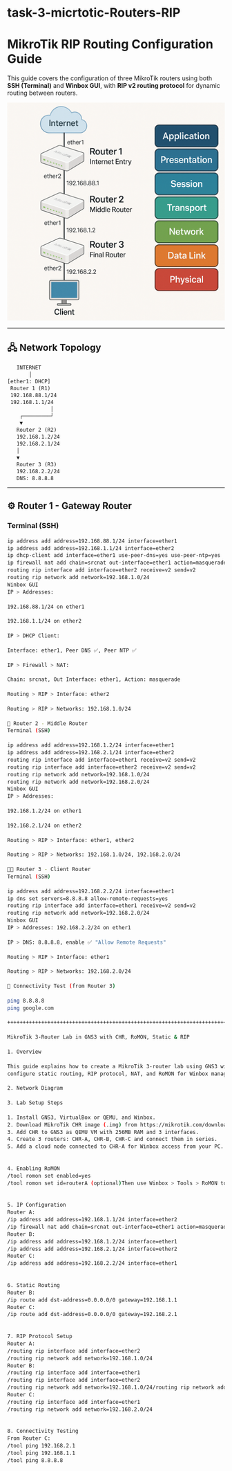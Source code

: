 # task-3-micrtotic-Routers-RIP


# MikroTik RIP Routing Configuration Guide

This guide covers the configuration of three MikroTik routers using both **SSH (Terminal)** and **Winbox GUI**, with **RIP v2 routing protocol** for dynamic routing between routers.


![1](./router_architecture.png)


---

## 🖧 Network Topology


       INTERNET
           │
    [ether1: DHCP]
     Router 1 (R1)
     192.168.88.1/24
     192.168.1.1/24
                  │
        ┌─────────┘
        ▼
       Router 2 (R2)
       192.168.1.2/24
       192.168.2.1/24
       │
       ▼
       Router 3 (R3)
       192.168.2.2/24
       DNS: 8.8.8.8


---

## ⚙️ Router 1 - Gateway Router

### Terminal (SSH)
```bash
ip address add address=192.168.88.1/24 interface=ether1
ip address add address=192.168.1.1/24 interface=ether2
ip dhcp-client add interface=ether1 use-peer-dns=yes use-peer-ntp=yes
ip firewall nat add chain=srcnat out-interface=ether1 action=masquerade
routing rip interface add interface=ether2 receive=v2 send=v2
routing rip network add network=192.168.1.0/24
Winbox GUI
IP > Addresses:

192.168.88.1/24 on ether1

192.168.1.1/24 on ether2

IP > DHCP Client:

Interface: ether1, Peer DNS ✅, Peer NTP ✅

IP > Firewall > NAT:

Chain: srcnat, Out Interface: ether1, Action: masquerade

Routing > RIP > Interface: ether2

Routing > RIP > Networks: 192.168.1.0/24

🔁 Router 2 - Middle Router
Terminal (SSH)

ip address add address=192.168.1.2/24 interface=ether1
ip address add address=192.168.2.1/24 interface=ether2
routing rip interface add interface=ether1 receive=v2 send=v2
routing rip interface add interface=ether2 receive=v2 send=v2
routing rip network add network=192.168.1.0/24
routing rip network add network=192.168.2.0/24
Winbox GUI
IP > Addresses:

192.168.1.2/24 on ether1

192.168.2.1/24 on ether2

Routing > RIP > Interface: ether1, ether2

Routing > RIP > Networks: 192.168.1.0/24, 192.168.2.0/24

🧑‍💻 Router 3 - Client Router
Terminal (SSH)

ip address add address=192.168.2.2/24 interface=ether1
ip dns set servers=8.8.8.8 allow-remote-requests=yes
routing rip interface add interface=ether1 receive=v2 send=v2
routing rip network add network=192.168.2.0/24
Winbox GUI
IP > Addresses: 192.168.2.2/24 on ether1

IP > DNS: 8.8.8.8, enable ✅ "Allow Remote Requests"

Routing > RIP > Interface: ether1

Routing > RIP > Networks: 192.168.2.0/24

🧪 Connectivity Test (from Router 3)

ping 8.8.8.8
ping google.com

+++++++++++++++++++++++++++++++++++++++++++++++++++++++++++++++++++++++++++++++++++++++++++++++++++++

MikroTik 3-Router Lab in GNS3 with CHR, RoMON, Static & RIP

1. Overview

This guide explains how to create a MikroTik 3-router lab using GNS3 with CHR images. You will
configure static routing, RIP protocol, NAT, and RoMON for Winbox management.

2. Network Diagram

3. Lab Setup Steps

1. Install GNS3, VirtualBox or QEMU, and Winbox.
2. Download MikroTik CHR image (.img) from https://mikrotik.com/download.
3. Add CHR to GNS3 as QEMU VM with 256MB RAM and 3 interfaces.
4. Create 3 routers: CHR-A, CHR-B, CHR-C and connect them in series.
5. Add a cloud node connected to CHR-A for Winbox access from your PC.


4. Enabling RoMON
/tool romon set enabled=yes
/tool romon set id=routerA (optional)Then use Winbox > Tools > RoMON to connect to other routers via CHR-A.


5. IP Configuration
Router A:
/ip address add address=192.168.1.1/24 interface=ether2
/ip firewall nat add chain=srcnat out-interface=ether1 action=masquerade
Router B:
/ip address add address=192.168.1.2/24 interface=ether1
/ip address add address=192.168.2.1/24 interface=ether2
Router C:
/ip address add address=192.168.2.2/24 interface=ether1


6. Static Routing
Router B:
/ip route add dst-address=0.0.0.0/0 gateway=192.168.1.1
Router C:
/ip route add dst-address=0.0.0.0/0 gateway=192.168.2.1


7. RIP Protocol Setup
Router A:
/routing rip interface add interface=ether2
/routing rip network add network=192.168.1.0/24
Router B:
/routing rip interface add interface=ether1
/routing rip interface add interface=ether2
/routing rip network add network=192.168.1.0/24/routing rip network add network=192.168.2.0/24
Router C:
/routing rip interface add interface=ether1
/routing rip network add network=192.168.2.0/24


8. Connectivity Testing
From Router C:
/tool ping 192.168.2.1
/tool ping 192.168.1.1
/tool ping 8.8.8.8
